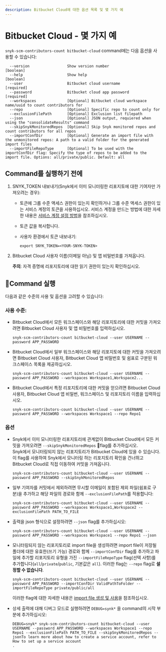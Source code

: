 ```yaml
---
description: Bitbucket Cloud에 대한 옵션 목록 및 몇 가지 예
---
```


# Bitbucket Cloud - 몇 가지 예

`snyk-scm-contributors-count bitbucket-cloud` command에는 다음 옵션을 사용할 수 있습니다:

```
  --version                 Show version number                        [boolean]
  --help                    Show help                                  [boolean]
  --user                    Bitbucket cloud username                   [required]
  --password                Bitbucket cloud app password               [required]
  --workspaces              [Optional] Bitbucket cloud workspace name/uuid to count contributors for
  --repo                    [Optional] Specific repo to count only for
  --exclusionFilePath       [Optional] Exclusion list filepath
  --json                    [Optional] JSON output, requiered when using the "consolidateResults" command
  --skipSnykMonitoredRepos  [Optional] Skip Snyk monitored repos and count contributors for all repos
  --importConfDir           [Optional] Generate an import file with the unmonitored repos: A path to a valid folder for the generated import files
  --importFileRepoType      [Optional] To be used with the importConfDir flag: Specify the type of repos to be added to the import file. Options: all/private/public. Default: all
```

## **Command를 실행하기 전에**

1. SNYK\_TOKEN 내보내기(Snyk에서 이미 모니터링한 리포지토에 대한 기여자만 가져오려는 경우):
   * 토큰에 그룹 수준 액세스 권한이 있는지 확인하거나 그룹 수준 액세스 권한이 있는 서비스 계정의 토큰을 사용하십시오. 서비스 계정을 만드는 방법에 대한 자세한 내용은 [서비스 계정 설정 방법](https://docs.snyk.io/features/user-and-group-management/structure-account-for-high-application-performance/service-accounts#how-to-set-up-a-service-account)을 참조하십시오.
   * 토큰 값을 복사합니다.
   *   사용자 환경에서 토큰 내보내기:

       ```
       export SNYK_TOKEN=<YOUR-SNYK-TOKEN>
       ```
2.  Bitbucket Cloud 사용자 이름(이메일 아님) 및 앱 비밀번호를 가져옵니다.

    **주의**: 자격 증명에 리포지토리에 대한 읽기 권한이 있는지 확인하십시오.

## Command 실행

다음과 같은 수준의 사용 및 옵션을 고려할 수 있습니다:

### 사용 수준:

*   Bitbucket Cloud에서 모든 워크스페이스와 해당 리포지토리에 대한 커밋을 가져오려면 Bitbucket Cloud 사용자 및 앱 비밀번호를 입력하십시오.

    ```
    snyk-scm-contributors-count bitbucket-cloud --user USERNAME --password APP_PASSWORD
    ```
*   Bitbucket Cloud에서 일부 워크스페이스와 해당 리포지토에 대한 커밋을 가져오려면 Bitbucket Cloud 사용자, Bitbucket Cloud 앱 비밀번호 및 쉼표로 구분된 워크스페이스 목록을 제공하십시오.

    ```
    snyk-scm-contributors-count bitbucket-cloud --user USERNAME --password APP_PASSWORD --workspaces Workspace1,Workspace2...
    ```
*   Bitbucket Cloud에서 특정 리포지토리에 대한 커밋을 얻으려면 Bitbucket Cloud 사용자, Bitbucket Cloud 앱 비밀번, 워크스페이스 및 리포지토리 이름을 입력하십시오.

    ```
    snyk-scm-contributors-count bitbucket-cloud --user USERNAME --password APP_PASSWORD --workspaces Workspace1 --repo Repo1
    ```

### 옵션

*   Snyk에서 이미 모니터링한 리포지토리에 관계없이 Bitbucket Cloud에서 모든 커밋을 가져오려면 `--skipSnykMonitoredRepos` flag를 추가하십시오.\
    Snyk에서 모니터링되지 않는 리포지토리가 Bitbucket Cloud에 있을 수 있습니다. 이 flag를 사용하여 Snyk에서  모니터링 하는 리포지토리 확인을 건너뛰고 Bitbucket Cloud로 직접 이동하여 커밋을 가져옵니다.

    ```
    snyk-scm-contributors-count bitbucket-cloud --user USERNAME --password APP_PASSWORD --skipSnykMonitoredRepos
    ```
*   일부 기여자를 커밋에서 제외하려면 무시할 이메일이 포함된 제외 파일(쉼표로 구분)을 추가하고 해당 파일의 경로와 함께 `--exclusionFilePath`를 적용합니다:

    ```
    snyk-scm-contributors-count bitbucket-cloud --user USERNAME --password APP_PASSWORD --workspaces Workspace1,Workspace2 --exclusionFilePath PATH_TO_FILE
    ```
*   출력을 json 형식으로 설정하려면 `--json` flag를 추가하십시오:

    ```
    snyk-scm-contributors-count bitbucket-cloud --user USERNAME --password APP_PASSWORD --workspaces Workspace1 --repo Repo1 --json
    ```
*   모니터링되지 않는 리포지토리로 import file을 생성하려면 import file이 저장될 폴더에 대한 유효한(쓰기 가능) 경로와 함께 `--importConfDir` flag를 추가하고 파일에 추가할 리포지토리 유형을 가진 `--importFileRepoType` flag(선택 사항)를 추가합니다(`all`/`private`/`public`, 기본값은 `all`). 이러한 flag는 `--repo` flag로 **설정할 수 없습니다**.

    ```
    snyk-scm-contributors-count bitbucket-cloud --user USERNAME --password APP_PASSWORD --importConfDir ValidPathToFolder --importFileRepoType private/public/all
    ```

    이러한 flag에 대한 자세한 내용은 [import file 생성 및 사용](../../creating-and-using-the-import-files.md)을 참조하십시오.
*   상세 출력에 대해 디버그 모드로 실행하려면 `DEBUG=synk*` 을 command의 시작 부분에 추가하십시오:

    ```
    DEBUG=snyk* snyk-scm-contributors-count bitbucket-cloud --user USERNAME --password APP_PASSWORD --workspaces Workspace1 --repo Repo1 --exclusionFilePath PATH_TO_FILE --skipSnykMonitoredRepos --jsonTo learn more about how to create a service account, refer to 
    How to set up a service account
    .
    ```
